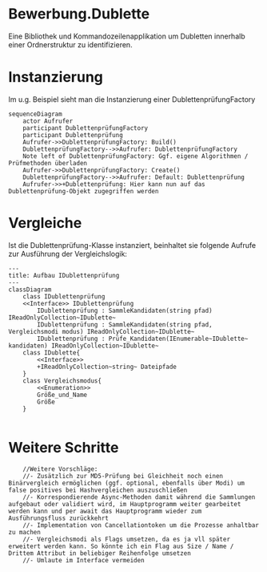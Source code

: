 # Bewerbung.Dublette

Eine Bibliothek und Kommandozeilenapplikation um Dubletten innerhalb einer Ordnerstruktur zu identifizieren.


# Instanzierung
Im u.g. Beispiel sieht man die Instanzierung einer DublettenprüfungFactory

```mermaid
sequenceDiagram
    actor Aufrufer
    participant DublettenprüfungFactory
    participant Dublettenprüfung
    Aufrufer->>DublettenprüfungFactory: Build()
    DublettenprüfungFactory-->>Aufrufer: DublettenprüfungFactory
    Note left of DublettenprüfungFactory: Ggf. eigene Algorithmen / Prüfmethoden überladen
    Aufrufer->>DublettenprüfungFactory: Create()
    DublettenprüfungFactory-->>Aufrufer: Default: Dublettenprüfung
    Aufrufer->>+Dublettenprüfung: Hier kann nun auf das Dublettenprüfung-Objekt zugegriffen werden
```

# Vergleiche
Ist die Dublettenprüfung-Klasse instanziert, beinhaltet sie folgende Aufrufe zur Ausführung der Vergleichslogik:
```mermaid
---
title: Aufbau IDublettenprüfung
---
classDiagram
    class IDublettenprüfung
    <<Interface>> IDublettenprüfung
        IDublettenprüfung : SammleKandidaten(string pfad) IReadOnlyCollection~IDublette~
        IDublettenprüfung : SammleKandidaten(string pfad, Vergleichsmodi modus) IReadOnlyCollection~IDublette~
        IDublettenprüfung : Prüfe_Kandidaten(IEnumerable~IDublette~ kandidaten) IReadOnlyCollection~IDublette~
    class IDublette{
        <<Interface>>
        +IReadOnlyCollection~string~ Dateipfade
    }
    class Vergleichsmodus{
        <<Enumeration>>
        Größe_und_Name
        Größe
    }
     
```
        


# Weitere Schritte

        //Weitere Vorschläge:
        //- Zusätzlich zur MD5-Prüfung bei Gleichheit noch einen Binärvergleich ermöglichen (ggf. optional, ebenfalls über Modi) um false positives bei Hashvergleichen auszuschließen
        //- Korrespondierende Async-Methoden damit während die Sammlungen aufgebaut oder validiert wird, im Hauptprogramm weiter gearbeitet werden kann und per await das Hauptprogramm wieder zum Ausführungsfluss zurückkehrt
        //- Implementation von Cancellationtoken um die Prozesse anhaltbar zu machen
        //- Vergleichsmodi als Flags umsetzen, da es ja vll später erweitert werden kann. So könnte ich ein Flag aus Size / Name / Drittem Attribut in beliebiger Reihenfolge umsetzen
        //- Umlaute im Interface vermeiden

